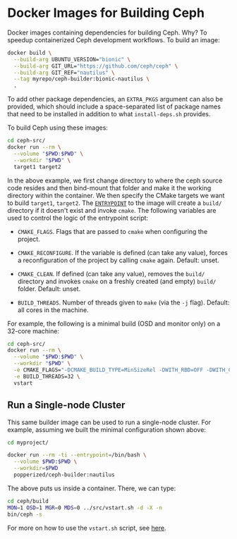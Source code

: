 # Docker Images for Building Ceph

Docker images containing dependencies for building Ceph. Why? To 
speedup containerized Ceph development workflows. To build an image:

```bash
docker build \
  --build-arg UBUNTU_VERSION="bionic" \
  --build-arg GIT_URL="https://github.com/ceph/ceph" \
  --build-arg GIT_REF="nautilus" \
  --tag myrepo/ceph-builder:bionic-nautilus \
  .
```

To add other package dependencies, an `EXTRA_PKGS` argument can also 
be provided, which should include a space-separated list of package 
names that need to be installed in addition to what `install-deps.sh` 
provides.

To build Ceph using these images:

```bash
cd ceph-src/
docker run --rm \
  --volume "$PWD:$PWD" \
  --workdir "$PWD" \
  target1 target2
```

In the above example, we first change directory to where the ceph 
source code resides and then bind-mount that folder and make it the 
working directory within the container. We then specify the CMake 
targets we want to build `target1`, `target2`. The 
[`ENTRYPOINT`](./entrypoint.sh) to the image will create a `build/` 
directory if it doesn't exist and invoke `cmake`. The following 
variables are used to control the logic of the entrypoint script:

  * `CMAKE_FLAGS`. Flags that are passed to `cmake` when configuring 
    the project.

  * `CMAKE_RECONFIGURE`. If the variable is defined (can take any 
    value), forces a reconfiguration of the project by calling `cmake` 
    again. Default: unset.

  * `CMAKE_CLEAN`. If defined (can take any value), removes the 
    `build/` directory and invokes `cmake` on a freshly created (and 
    empty) `build/` folder. Default: unset.

  * `BUILD_THREADS`. Number of threads given to `make` (via the `-j` 
    flag). Default: all cores in the machine.

For example, the following is a minimal build (OSD and monitor only) 
on a 32-core machine:

```bash
cd ceph-src/
docker run --rm \
  --volume "$PWD:$PWD" \
  --workdir "$PWD" \
  -e CMAKE_FLAGS="-DCMAKE_BUILD_TYPE=MinSizeRel -DWITH_RBD=OFF -DWITH_CEPHFS=OFF -DWITH_RADOSGW=OFF -DWITH_MGR=OFF -DWITH_LEVELDB=OFF -DWITH_MANPAGE=OFF -DWITH_RDMA=OFF -DWITH_OPENLDAP=OFF -DWITH_FUSE=OFF -DWITH_LIBCEPHFS=OFF -DWITH_KRBD=OFF -DWITH_LTTNG=OFF -DWITH_BABELTRACE=OFF -DWITH_TESTS=OFF -DWITH_MGR_DASHBOARD_FRONTEND=OFF -DWITH_SYSTEMD=OFF -DWITH_SPDK=OFF" \
  -e BUILD_THREADS=32 \
  vstart
```

## Run a Single-node Cluster

This same builder image can be used to run a single-node cluster. For 
example, assuming we built the minimal configuration shown above:

```bash
cd myproject/

docker run --rm -ti --entrypoint=/bin/bash \
  --volume $PWD:$PWD \
  --workdir=$PWD
  popperized/ceph-builder:nautilus
```

The above puts us inside a container. There, we can type:

```bash
cd ceph/build
MON=1 OSD=1 MGR=0 MDS=0 ../src/vstart.sh -d -X -n
bin/ceph -s
```

For more on how to use the `vstart.sh` script, see 
[here](http://docs.ceph.com/docs/mimic/dev/quick_guide/).
